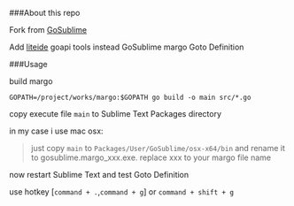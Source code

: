 ###About this repo

Fork from [GoSublime](https://github.com/DisposaBoy/GoSublime)

Add [liteide](https://github.com/visualfc/liteide) goapi tools instead GoSublime margo Goto Definition

###Usage

build margo

    GOPATH=/project/works/margo:$GOPATH go build -o main src/*.go

copy execute file `main` to Sublime Text Packages directory

in my case i use mac osx:

> just copy `main` to `Packages/User/GoSublime/osx-x64/bin` and rename it to gosublime.margo_xxx.exe. replace xxx to your margo file name

now restart Sublime Text and test Goto Definition

use hotkey [`command + .`,`command + g`] or `command + shift + g`
